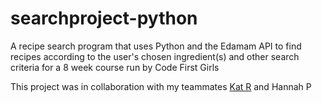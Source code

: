 # searchproject-python
A recipe search program that uses Python and the Edamam API to find recipes according to the user's chosen ingredient(s) and other search criteria for a 8 week course run by Code First Girls

This project was in collaboration with my teammates <a href="https://github.com/Lunoctopuss">Kat R</a> and Hannah P
